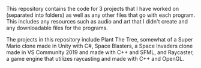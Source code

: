 This repository contains the code for 3 projects that I have worked on (separated into folders) as well as any other files that go with each program.
This includes any resources such as audio and art that I didn't create and any downloadable files for the programs.

The projects in this repository include Plant The Tree, somewhat of a Super Mario clone made in Unity with C#, 
Space Blasters, a Space Invaders clone made in VS Community 2019 and made with C++ and SFML, and 
Raycaster, a game engine that utilizes raycasting and made with C++ and OpenGL.
